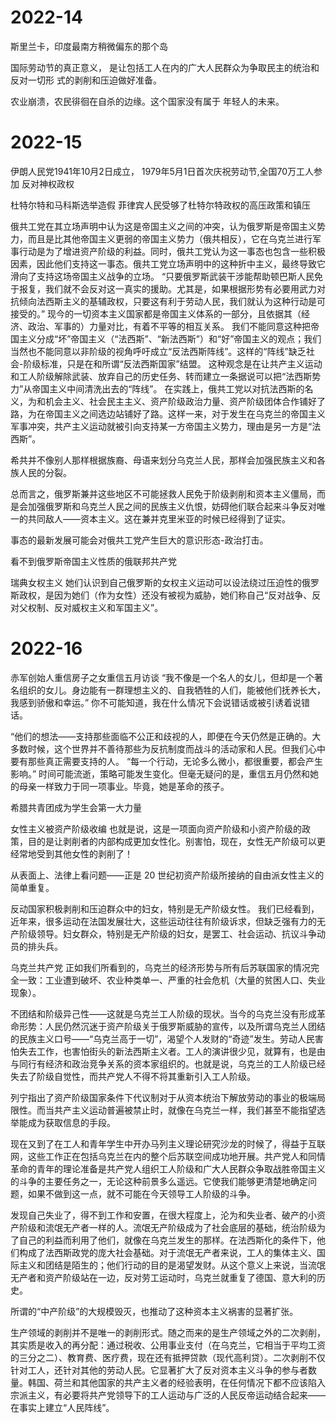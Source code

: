 
# 2022-14

斯里兰卡，印度最南方稍微偏东的那个岛

国际劳动节的真正意义，
是让包括工人在内的广大人民群众为争取民主的统治和反对一切形
式的剥削和压迫做好准备。

农业崩溃，农民徘徊在自杀的边缘。这个国家没有属于
年轻人的未来。













# 2022-15


 伊朗人民党1941年10月2日成立，
1979年5月1日首次庆祝劳动节,全国70万工人参加
反对神权政权

杜特尔特和马科斯选举造假
菲律宾人民受够了杜特尔特政权的高压政策和镇压

俄共工党在其立场声明中认为这是帝国主义之间的冲突，认为俄罗斯是帝国主义势
力，而且是比其他帝国主义更弱的帝国主义势力（俄共相反），它在乌克兰进行军事行动是为了增进资产阶级的利益。同时，俄共工党认为这一事态也包含一些积极因素，因此他们支持这一事态。俄共工党立场声明中的这种折中主义，最终导致它滑向了支持这场帝国主义战争的立场。
“只要俄罗斯武装干涉能帮助顿巴斯人民免于报复，我们就不会反对这一真实的援助。尤其是，如果根据形势有必要用武力对抗倾向法西斯主义的基辅政权，只要这有利于劳动人民，我们就认为这种行动是可接受的。”
现今的一切资本主义国家都是帝国主义体系的一部分，且依据其（经济、政治、军事的）力量对比，有着不平等的相互关系。
我们不能同意这种把帝国主义分成“坏”帝国主义（“法西斯”、“新法西斯”）和“好”帝国主义的观点；我们当然也不能同意以非阶级的视角呼吁成立“反法西斯阵线”。这样的“阵线”缺乏社会-阶级标准，只是在和所谓“反法西斯国家”结盟。
这种观念是在让共产主义运动和工人阶级解除武装、放弃自己的历史任务、转而建立一条据说可以把“法西斯势力”从帝国主义中间清洗出去的“阵线”。
在实践上，俄共工党以对抗法西斯的名义，为和机会主义、社会民主主义、资产阶级政治力量、资产阶级团体合作铺好了路，为在帝国主义之间选边站铺好了路。这样一来，对于发生在乌克兰的帝国主义军事冲突，共产主义运动就被引向支持某一方帝国主义势力，理由是另一方是“法西斯”。

希共并不像别人那样根据族裔、母语来划分乌克兰人民，那样会加强民族主义和各族人民的分裂。

总而言之，俄罗斯兼并这些地区不可能拯救人民免于阶级剥削和资本主义僵局，而是会加强俄罗斯和乌克兰人民之间的民族主义仇恨，妨碍他们联合起来斗争反对唯一的共同敌人——资本主义。这在兼并克里米亚的时候已经得到了证实。

事态的最新发展可能会对俄共工党产生巨大的意识形态-政治打击。



看不到俄罗斯帝国主义性质的俄联邦共产党



瑞典女权主义
她们认识到自己俄罗斯的女权主义运动可以设法绕过压迫性的俄罗斯政权，是因为她们（作为女性）还没有被视为威胁，她们称自己“反对战争、反对父权制、反对威权主义和军国主义”。


# 2022-16
赤军创始人重信房子之女重信五月访谈
“我不像是一个名人的女儿，但却是一个著名组织的女儿。身边能有一群理想主义的、自我牺牲的人们，能被他们抚养长大，我感到骄傲和幸运。”
你不可能知道，我在什么情况下会说错话或被引诱着说错话。

“他们的想法——支持那些面临不公正和歧视的人，即便在今天仍然是正确的。大多数时候，这个世界并不善待那些为反抗制度而战斗的活动家和人民。但我们心中要有那些真正需要支持的人。
“每一个行动，无论多么微小，都很重要，都会产生影响。”
时间可能流逝，策略可能发生变化。但毫无疑问的是，重信五月仍然和她的母亲一样致力于同一项事业。毕竟，她是革命的孩子。


希腊共青团成为学生会第一大力量

女性主义被资产阶级收编
也就是说，这是一项面向资产阶级和小资产阶级的政策，目的是让剥削者的内部构成更加女性化。别害怕，现在，女性无产阶级可以更经常地受到其他女性的剥削了！

从表面上、法律上看问题——正是 20 世纪初资产阶级所接纳的自由派女性主义的简单重复。

反动国家积极剥削和压迫群众中的妇女，特别是无产阶级女性。
我们已经看到，近年来，很多运动在法国发展壮大，这些运动往往有阶级诉求，但缺乏强有力的无产阶级领导。妇女群众，特别是无产阶级的妇女，是罢工、社会运动、抗议斗争动员的排头兵。


乌克兰共产党
正如我们所看到的，乌克兰的经济形势与所有后苏联国家的情况完全一致：工业遭到破坏、农业种类单一、严重的社会危机（大量的贫困人口、失业现象）。

不团结和阶级异己性——这就是乌克兰工人阶级的现状。当今的乌克兰没有形成革命形势：人民仍然沉迷于资产阶级关于俄罗斯威胁的宣传，以及所谓乌克兰人团结的民族主义口号——“乌克兰高于一切”，渴望个人发财的“奇迹”发生。劳动人民害怕失去工作，也害怕街头的新法西斯主义者。工人的演讲很少见，就算有，也是由与同行有经济和政治竞争关系的资本家组织的。也就是说，乌克兰的工人阶级已经失去了阶级自觉性，而共产党人不得不将其重新引入工人阶级。

列宁指出了资产阶级国家条件下代议制对于从资本统治下解放劳动的事业的极端局限性。而当共产主义运动普遍被禁止时，就像在乌克兰一样，我们甚至不能指望选举能成为获取信息的手段。

现在又到了在工人和青年学生中开办马列主义理论研究沙龙的时候了，得益于互联网，这些工作正在包括乌克兰在内的整个后苏联空间成功地开展。共产党人和同情革命的青年的理论准备是共产党人组织工人阶级和广大人民群众争取战胜帝国主义的斗争的主要任务之一，无论这种前景多么遥远。它使我们能够更清楚地确定问题，如果不做到这一点，就不可能在今天领导工人阶级的斗争。

发现自己失业了，得不到工作和安置，在很大程度上，沦为和失业者、破产的小资产阶级和流氓无产者一样的人。流氓无产阶级成为了社会底层的基础，统治阶级为了自己的利益而利用了他们，就像在乌克兰发生的那样。在法西斯化的条件下，他们构成了法西斯政党的庞大社会基础。对于流氓无产者来说，工人的集体主义、国际主义和团结是陌生的；他们行动的目的是渴望发财。从这个意义上来说，当流氓无产者和资产阶级站在一边，反对劳工运动时，乌克兰就重复了德国、意大利的历史。

所谓的“中产阶级”的大规模毁灭，也推动了这种资本主义祸害的显著扩张。


生产领域的剥削并不是唯一的剥削形式。随之而来的是生产领域之外的二次剥削，其实质是收入的再分配：通过税收、公用事业支付（在乌克兰，它相当于平均工资
的三分之二）、教育费、医疗费，现在还有抵押贷款（现代高利贷）。二次剥削不仅针对工人，还针对其他的劳动人民。它显著扩大了反对资本主义斗争的参与者数量。韩国、荷兰和其他国家的共产主义者的经验表明，在任何情况下都不应该陷入宗派主义，有必要将共产党领导下的工人运动与广泛的人民反帝运动结合起来——在事实上建立“人民阵线”。










































